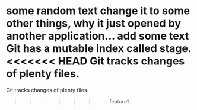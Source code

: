 some random text
change it to some other things, why it just opened by another application…
add some text
Git has a mutable index called stage.
<<<<<<< HEAD
Git tracks changes of plenty files.
=======
Git tracks changes of plenty files.
>>>>>>> feature1
